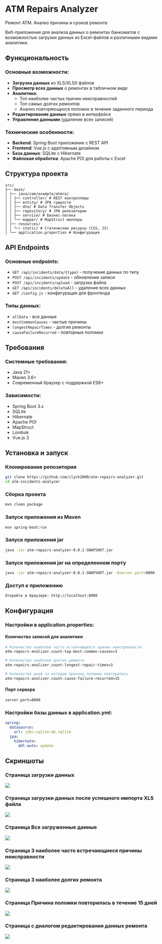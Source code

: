 # ATM Repairs Analyzer
Ремонт АТМ. Анализ причины и сроков ремонта

Веб-приложение для анализа данных о ремонтах банкоматов с возможностью загрузки данных из Excel-файлов и различными видами аналитики.

## Функциональность

### Основные возможности:
- **Загрузка данных** из XLS/XLSX файлов
- **Просмотр всех данных** о ремонтах в табличном виде
- **Аналитика**:
  - Топ наиболее частых причин неисправностей
  - Топ самых долгих ремонтов
  - Анализ повторяющихся поломок в течение заданного периода
- **Редактирование данных** прямо в интерфейсе
- **Управление данными** (удаление всех записей)

### Технические особенности:
- **Backend**: Spring Boot приложение с REST API
- **Frontend**: Vue.js с адаптивным дизайном
- **База данных**: SQLite с Hibernate
- **Файловая обработка**: Apache POI для работы с Excel

## Структура проекта
```
src/
├── main/
│ ├── java/com/example/atmra/
│ │ ├── controller/ # REST контроллеры
│ │ ├── entity/ # JPA сущности
│ │ ├── dto/ # Data Transfer Objects
│ │ ├── repository/ # JPA репозитории
│ │ ├── service/ # Бизнес-логика
│ │ └── mapper/ # MapStruct мапперы
│ ├── resources/
│ │ └── static/ # Статические ресурсы (CSS, JS)
│ └── application.properties # Конфигурация
```

## API Endpoints

### Основные endpoints:
- `GET /api/incidents/data/{type}` - получение данных по типу
- `POST /api/incidents/update` - обновление записи
- `POST /api/incidents/upload` - загрузка файла
- `GET /api/incidents/deleteAll` - удаление всех данных
- `GET /config.js` - конфигурация для фронтенда

### Типы данных:
- `allData` - все данные
- `mostCommonCauses` - частые причины
- `longestRepairTimes` - долгие ремонты
- `causeFailureRecurred` - повторные поломки

## Требования

### Системные требования:
- Java 21+
- Maven 3.6+
- Современный браузер с поддержкой ES6+

### Зависимости:
- Spring Boot 3.x
- SQLite
- Hibernate
- Apache POI
- MapStruct
- Lombok
- Vue.js 3

## Установка и запуск

### Клонирование репозитория
```bash
git clone https://github.com/ilych2000/atm-repairs-analyzer.git
cd atm-incidents-analyzer
```
### Сборка проекта
```bash
mvn clean package
```
### Запуск приложения из Maven
```bash
mvn spring-boot:run
```
### Запуск приложения jar
```bash
java -jar atm-repairs-analyzer-0.0.1-SNAPSHOT.jar
```
### Запуск приложения jar на определенном порту
```bash
java -jar atm-repairs-analyzer-0.0.1-SNAPSHOT.jar -Dserver.port=9090
```

### Доступ к приложению
```bash
Откройте в браузере: http://localhost:8080
```

## Конфигурация
### Настройки в application.properties:
#### Количество записей для аналитики
```bash
# Количество наиболее часто встречающихся причин неисправности
atm-repairs-analizer.count-top-most-common-causes=3

# Количество наиболее долгих ремонта
atm-repairs-analizer.count-longest-repair-times=3

# Количество дней за которые причина поломки повторилась
atm-repairs-analizer.count-cause-failure-recurred=15
```
#### Порт сервера
```bash
server.port=8080
```
### Настройки базы данных в application.yml:
```yaml
spring:
  datasource:
    url: jdbc:sqlite:db.sqlite
  jpa:
    hibernate:
      ddl-auto: update
```
## Скриншоты
### Страница загрузки данных
![](./docs/s1.jpg)
### Страница загрузки данных после успешного импорта XLS файла
![](./docs/s2.jpg)
### Страница Все загруженные данные
![](./docs/s3.jpg)
### Страница 3 наиболее часто встречающиеся причины неисправности
![](./docs/s4.jpg)
### Страница 3 наиболее долгих ремонта
![](./docs/s5.jpg)
### Страница Причина поломки повторилась в течение 15 дней
![](./docs/s6.jpg)
### Страница с диалогом редактирования данных ремонта
![](./docs/s7.jpg)
